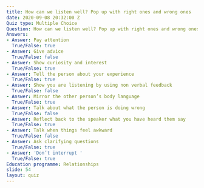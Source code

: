```yaml
---
title: How can we listen well? Pop up with right ones and wrong ones
date: 2020-09-08 20:32:00 Z
Quiz type: Multiple Choice
Question: How can we listen well? Pop up with right ones and wrong ones
Answers:
- Answer: Pay attention
  True/False: true
- Answer: Give advice
  True/False: false
- Answer: Show curiosity and interest
  True/False: true
- Answer: Tell the person about your experience
  True/False: true
- Answer: Show you are listening by using non verbal feedback
  True/False: false
- Answer: Mirror the other person’s body language
  True/False: true
- Answer: Talk about what the person is doing wrong
  True/False: false
- Answer: Reflect back to the speaker what you have heard them say
  True/False: true
- Answer: Talk when things feel awkward
  True/False: false
- Answer: Ask clarifying questions
  True/False: true
- Answer: 'Don’t interrupt '
  True/False: true
Education programme: Relationships
slide: 54
layout: quiz
---
```


